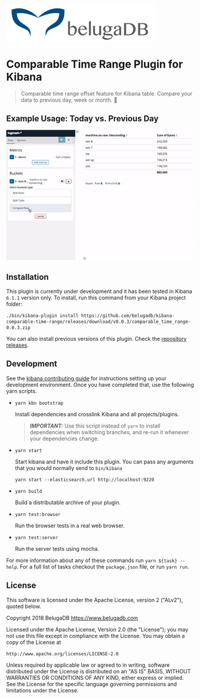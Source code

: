 [![belugadb-logo](docs/img/belugadb.png)](https://www.belugadb.com)

# Comparable Time Range Plugin for Kibana
> Comparable time range offset feature for Kibana table. Compare your data to previous day, week or month. :calendar:

## Example Usage: Today vs. Previous Day
![example-usage.gif](docs/img/example-usage.gif)

## Installation
This plugin is currently under development and it has been tested in Kibana `6.1.1` version only.
To install, run this command from your Kibana project folder:
```
./bin/kibana-plugin install https://github.com/belugadb/kibana-comparable-time-range/releases/download/v0.0.3/comparable_time_range-0.0.3.zip
```

You can also install previous versions of this plugin. Check the [repository releases](https://github.com/belugadb/kibana-comparable-time-range/releases).

## Development

See the [kibana contributing guide](https://github.com/elastic/kibana/blob/master/CONTRIBUTING.md) for instructions setting up your development environment. Once you have completed that, use the following yarn scripts.

  - `yarn kbn bootstrap`

    Install dependencies and crosslink Kibana and all projects/plugins.

    > ***IMPORTANT:*** Use this script instead of `yarn` to install dependencies when switching branches, and re-run it whenever your dependencies change.

  - `yarn start`

    Start kibana and have it include this plugin. You can pass any arguments that you would normally send to `bin/kibana`

      ```
      yarn start --elasticsearch.url http://localhost:9220
      ```

  - `yarn build`

    Build a distributable archive of your plugin.

  - `yarn test:browser`

    Run the browser tests in a real web browser.

  - `yarn test:server`

    Run the server tests using mocha.

For more information about any of these commands run `yarn ${task} --help`. For a full list of tasks checkout the `package.json` file, or run `yarn run`.

## License

This software is licensed under the Apache License, version 2 ("ALv2"), quoted below.

Copyright 2018 BelugaDB <https://www.belugadb.com>

Licensed under the Apache License, Version 2.0 (the "License"); you may not
use this file except in compliance with the License. You may obtain a copy of
the License at

    http://www.apache.org/licenses/LICENSE-2.0

Unless required by applicable law or agreed to in writing, software
distributed under the License is distributed on an "AS IS" BASIS, WITHOUT
WARRANTIES OR CONDITIONS OF ANY KIND, either express or implied. See the
License for the specific language governing permissions and limitations under
the License.

